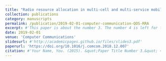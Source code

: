 ```yaml
---
title: "Radio resource allocation in multi-cell and multi-service mobile network based on QoS requirements."
collection: publications
category: manuscripts
permalink: /publication/2019-02-01-computer-communication-QOS-RRA
excerpt: #'This paper is about the number 3. The number 4 is left for future work.'
date: 2019-02-01
venue: 'Computer Communications'
slidesurl: #'http://academicpages.github.io/files/slides3.pdf'
paperurl: 'https://doi.org/10.1016/j.comcom.2018.12.007'
citation: #'Your Name, You. (2015). &quot;Paper Title Number 3.&quot; <i>Journal 1</i>. 1(3).'
---
```

<!-- Modern networks offer many service types that need to be considered for a fair distribution of the available radio resources. One of the main strategies of the next generation of mobile communications to deal with that traffic demand is to reduce the distances between transmitters and receivers, in order to maximize the number of available channels per area. However, this solution also comes with a drawback: the inter-cell interference becomes more significant. In this work, we present new channel-aware Physical Resource Block (PRB) assignment problems for planned and unplanned small-cell networks. The problems are modeled as Integer Linear Programming (ILP) problems in order to handle the inter-cell interference issue, considering minimum data rate requirements per User Equipment (UE). We consider a Cloud-Radio Access Network (C-RAN), in which the PRB assignment within the network can be globally managed. Specifically for planned networks, the proposed formulation guarantees a minimum data rate in different coverage regions of each cell based on UEs’ traffic services. The proposed problems differ from other C-RAN PRB assignment approaches from the literature in the sense that our proposal guarantees solutions with minimum satisfaction for each mobile service provided by the network. Since the optimal solutions of the proposed problems have exponential complexity, this work also proposes a low-complexity heuristic solution which has polynomial complexity. In the most challenging simulated scenario, the proposed heuristic achieves 3.5% of data rate loss compared with the optimal solution, while a benchmark from the literature achieves 18.5%. In another scenario, we evaluate the outage probability, i.e., the relative frequency in which an algorithm is not capable of finding a feasible solution to the problem. In that scenario we show that the outage rate of the optimal and proposed solutions are similar, achieving 15% and 17.5%, respectively, whereas the benchmark solution presents a significantly higher outage rate of 36%. -->
